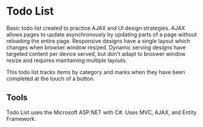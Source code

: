 # Todo List 

Basic todo list created to practice AJAX and UI design strategies. AJAX allows pages to update asynchronously by updating parts of a page without reloading the entire page. Responsive designs have a single layout which changes when browser window resized. Dynamic serving designs have targeted content per device served, but don't adapt to broswer window resize and requires maintaining multiple layouts.

This todo list tracks items by category and marks when they have been completed at the touch of a button. 

Tools
--------------------
Todo List uses the Microsoft ASP.NET with C#. Uses MVC, AJAX, and Entity Framework. 